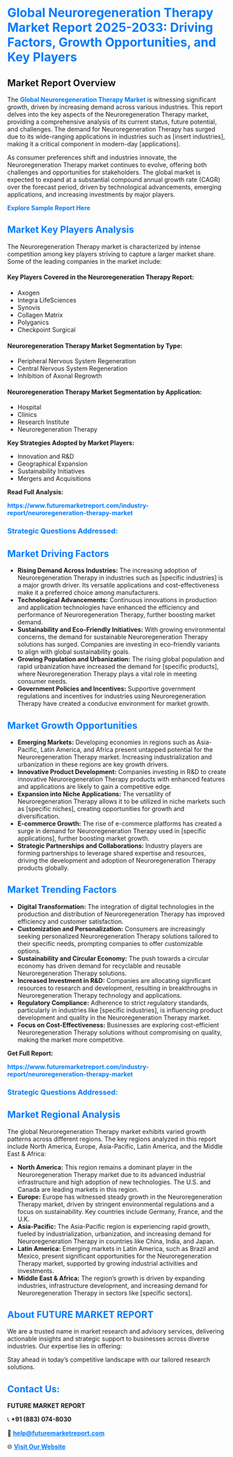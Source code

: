 <h1 style="color: #007BFF;">Global Neuroregeneration Therapy Market Report 2025-2033: Driving Factors, Growth Opportunities, and Key Players</h1>

<section id="overview">
<h2>Market Report Overview</h2>
<p>The <a href="https://www.futuremarketreport.com/industry-report/neuroregeneration-therapy-market" style="color: #007BFF; text-decoration: none;"><strong>Global Neuroregeneration Therapy Market</strong></a> is witnessing significant growth, driven by increasing demand across various industries. This report delves into the key aspects of the Neuroregeneration Therapy market, providing a comprehensive analysis of its current status, future potential, and challenges. The demand for Neuroregeneration Therapy has surged due to its wide-ranging applications in industries such as [insert industries], making it a critical component in modern-day [applications].</p>
<p>As consumer preferences shift and industries innovate, the Neuroregeneration Therapy market continues to evolve, offering both challenges and opportunities for stakeholders. The global market is expected to expand at a substantial compound annual growth rate (CAGR) over the forecast period, driven by technological advancements, emerging applications, and increasing investments by major players.</p>
</section>

<section id="overview">
<p><a href="https://www.futuremarketreport.com/request-sample/reportId=127259" style="color: #007BFF; text-decoration: none;"><strong>Explore Sample Report Here</strong></a></p>
</section>

<section id="key-players">
<h2 style="color: #007BFF;">Market Key Players Analysis</h2>
<p>The Neuroregeneration Therapy market is characterized by intense competition among key players striving to capture a larger market share. Some of the leading companies in the market include:</p>
<h4>Key Players Covered in the Neuroregeneration Therapy Report:</h4>
<ul><li>Axogen</li><li>Integra LifeSciences</li><li>Synovis</li><li>Collagen Matrix</li><li>Polyganics</li><li>Checkpoint Surgical</li></ul>
<h4>Neuroregeneration Therapy Market Segmentation by Type:</h4>
<ul><li>Peripheral Nervous System Regeneration</li><li>Central Nervous System Regeneration</li><li>Inhibition of Axonal Regrowth</li></ul>

<h4>Neuroregeneration Therapy Market Segmentation by Application:</h4>
<ul><li>Hospital</li><li>Clinics</li><li>Research Institute</li><li>Neuroregeneration Therapy</li></ul>
<p><strong>Key Strategies Adopted by Market Players:</strong></p>
<ul>
<li>Innovation and R&D</li>
<li>Geographical Expansion</li>
<li>Sustainability Initiatives</li>
<li>Mergers and Acquisitions</li>
</ul>
</section>

<section>
<p><strong>Read Full Analysis: </strong></p><a href="https://www.futuremarketreport.com/industry-report/neuroregeneration-therapy-market" style="color: #007BFF; text-decoration: none;"><strong>https://www.futuremarketreport.com/industry-report/neuroregeneration-therapy-market</strong></a>
<h3 style="color: #007BFF;">Strategic Questions Addressed:</h3>
</section>

<section id="driving-factors">
<h2 style="color: #007BFF;">Market Driving Factors</h2>
<ul>
<li><strong>Rising Demand Across Industries:</strong> The increasing adoption of Neuroregeneration Therapy in industries such as [specific industries] is a major growth driver. Its versatile applications and cost-effectiveness make it a preferred choice among manufacturers.</li>
<li><strong>Technological Advancements:</strong> Continuous innovations in production and application technologies have enhanced the efficiency and performance of Neuroregeneration Therapy, further boosting market demand.</li>
<li><strong>Sustainability and Eco-Friendly Initiatives:</strong> With growing environmental concerns, the demand for sustainable Neuroregeneration Therapy solutions has surged. Companies are investing in eco-friendly variants to align with global sustainability goals.</li>
<li><strong>Growing Population and Urbanization:</strong> The rising global population and rapid urbanization have increased the demand for [specific products], where Neuroregeneration Therapy plays a vital role in meeting consumer needs.</li>
<li><strong>Government Policies and Incentives:</strong> Supportive government regulations and incentives for industries using Neuroregeneration Therapy have created a conducive environment for market growth.</li>
</ul>
</section>

<section id="growth-opportunities">
<h2 style="color: #007BFF;">Market Growth Opportunities</h2>
<ul>
<li><strong>Emerging Markets:</strong> Developing economies in regions such as Asia-Pacific, Latin America, and Africa present untapped potential for the Neuroregeneration Therapy market. Increasing industrialization and urbanization in these regions are key growth drivers.</li>
<li><strong>Innovative Product Development:</strong> Companies investing in R&D to create innovative Neuroregeneration Therapy products with enhanced features and applications are likely to gain a competitive edge.</li>
<li><strong>Expansion into Niche Applications:</strong> The versatility of Neuroregeneration Therapy allows it to be utilized in niche markets such as [specific niches], creating opportunities for growth and diversification.</li>
<li><strong>E-commerce Growth:</strong> The rise of e-commerce platforms has created a surge in demand for Neuroregeneration Therapy used in [specific applications], further boosting market growth.</li>
<li><strong>Strategic Partnerships and Collaborations:</strong> Industry players are forming partnerships to leverage shared expertise and resources, driving the development and adoption of Neuroregeneration Therapy products globally.</li>
</ul>
</section>

<section id="trending-factors">
<h2 style="color: #007BFF;">Market Trending Factors</h2>
<ul>
<li><strong>Digital Transformation:</strong> The integration of digital technologies in the production and distribution of Neuroregeneration Therapy has improved efficiency and customer satisfaction.</li>
<li><strong>Customization and Personalization:</strong> Consumers are increasingly seeking personalized Neuroregeneration Therapy solutions tailored to their specific needs, prompting companies to offer customizable options.</li>
<li><strong>Sustainability and Circular Economy:</strong> The push towards a circular economy has driven demand for recyclable and reusable Neuroregeneration Therapy solutions.</li>
<li><strong>Increased Investment in R&D:</strong> Companies are allocating significant resources to research and development, resulting in breakthroughs in Neuroregeneration Therapy technology and applications.</li>
<li><strong>Regulatory Compliance:</strong> Adherence to strict regulatory standards, particularly in industries like [specific industries], is influencing product development and quality in the Neuroregeneration Therapy market.</li>
<li><strong>Focus on Cost-Effectiveness:</strong> Businesses are exploring cost-efficient Neuroregeneration Therapy solutions without compromising on quality, making the market more competitive.</li>
</ul>
</section>

<section>
<p><strong>Get Full Report: </strong></p><a href="https://www.futuremarketreport.com/industry-report/neuroregeneration-therapy-market" style="color: #007BFF; text-decoration: none;"><strong>https://www.futuremarketreport.com/industry-report/neuroregeneration-therapy-market</strong></a>
<h3 style="color: #007BFF;">Strategic Questions Addressed:</h3>
</section>


<section id="regional-analysis">
<h2 style="color: #007BFF;">Market Regional Analysis</h2>
<p>The global Neuroregeneration Therapy market exhibits varied growth patterns across different regions. The key regions analyzed in this report include North America, Europe, Asia-Pacific, Latin America, and the Middle East & Africa:</p>
<ul>
<li><strong>North America:</strong> This region remains a dominant player in the Neuroregeneration Therapy market due to its advanced industrial infrastructure and high adoption of new technologies. The U.S. and Canada are leading markets in this region.</li>
<li><strong>Europe:</strong> Europe has witnessed steady growth in the Neuroregeneration Therapy market, driven by stringent environmental regulations and a focus on sustainability. Key countries include Germany, France, and the U.K.</li>
<li><strong>Asia-Pacific:</strong> The Asia-Pacific region is experiencing rapid growth, fueled by industrialization, urbanization, and increasing demand for Neuroregeneration Therapy in countries like China, India, and Japan.</li>
<li><strong>Latin America:</strong> Emerging markets in Latin America, such as Brazil and Mexico, present significant opportunities for the Neuroregeneration Therapy market, supported by growing industrial activities and investments.</li>
<li><strong>Middle East & Africa:</strong> The region’s growth is driven by expanding industries, infrastructure development, and increasing demand for Neuroregeneration Therapy in sectors like [specific sectors].</li>
</ul>
</section>

<footer>
<h2 style="color: #007BFF;">About FUTURE MARKET REPORT</h2>
<p>We are a trusted name in market research and advisory services, delivering actionable insights and strategic support to businesses across diverse industries. Our expertise lies in offering:</p>

<p>Stay ahead in today’s competitive landscape with our tailored research solutions.</p>

<h2 style="color: #007BFF;">Contact Us:</h2>
<p><strong>FUTURE MARKET REPORT</strong></p>
<p>📞 <strong>+91 (883) 074-8030</strong></p>
<p>📧 <strong><a href="mailto:help@futuremarketreport.com" style="color: #007BFF;">help@futuremarketreport.com</a></strong></p>
<p>🌐 <strong><a href="https://www.futuremarketreport.com/" style="color: #007BFF;">Visit Our Website</a></strong></p>
</footer>